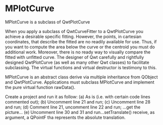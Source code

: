 MPlotCurve
==========

MPlotCurve is a subclass of QwtPlotCurve

When you apply a subclass of QwtCurveFitter to a QwtPlotCurve you achieve a desirable specific fitting. However, the points, in cartesian coordinates, that describe the fitted are no readily available for use. Thus, if you want to compute the area below the curve or the centroid you must do additional work. Moreover, there is no ready way to visually compare the fitted with unfitted curve. The designer of Qwt carefully and rightfully designed QwtPlotCurve (as well as many other Qwt classes) to facilitate subclassing. The virtual functions and virtual destructor is testimony to this.

MPlotCurve is an abstract class derive via multiple inheritance from QObject and QwtPlotCurve. Applications must subclass MPlotCurve and implement the pure virtual function rawData(). 

Create a project and run it as follow: (a) As is (i.e. with certain code lines commented out); (b) Uncomment line 21 and run; (c) Uncomment line 28 and run; (d) Comment line 21, uncomment line 22 and run; ...get the picture... (e) Uncomment line 30 and 31 and run...setTranslate() receive, as argument, a QPointF tha represents the absolute translation.



